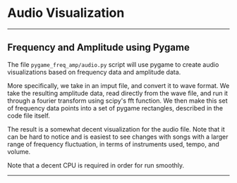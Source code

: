 # Audio Visualization

---

## Frequency and Amplitude using Pygame

The file `pygame_freq_amp/audio.py` script will use pygame to create audio visualizations based on frequency data and amplitude data.

More specifically, we take in an imput file, and convert it to wave format. We take the resulting amplitude data, read directly from the wave file, and run it through a fourier transform using scipy's fft function. We then make this set of frequency data points into a set of pygame rectangles, described in the code file itself.

The result is a somewhat decent visualization for the audio file. Note that it can be hard to notice and is easiest to see changes with songs with a larger range of frequency fluctuation, in terms of instruments used, tempo, and volume.

Note that a decent CPU is required in order for run smoothly.

---
